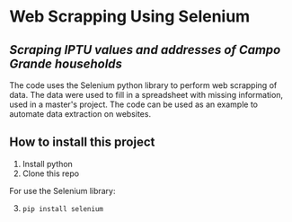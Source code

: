 # Web Scrapping Using Selenium

## _Scraping IPTU values and addresses of Campo Grande households_

The code uses the Selenium python library to perform web scrapping of data.
The data were used to fill in a spreadsheet with missing information, used in a master's project.
The code can be used as an example to automate data extraction on websites.

## How to install this project

1. Install python
2. Clone this repo

For use the Selenium library:

3. `pip install selenium`


